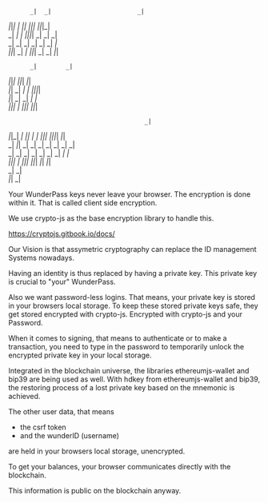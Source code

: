 
                                                
          _|  _|                        _|      
  _|_|_|  _|        _|_|    _|_|_|    _|_|_|_|  
_|        _|  _|  _|_|_|_|  _|    _|    _|      
_|        _|  _|  _|        _|    _|    _|      
  _|_|_|  _|  _|    _|_|_|  _|    _|      _|_|  
                                                
                                  
          _|        _|            
  _|_|_|        _|_|_|    _|_|    
_|_|      _|  _|    _|  _|_|_|_|  
    _|_|  _|  _|    _|  _|        
_|_|_|    _|    _|_|_|    _|_|_|  
                                  
                                                            
                                          _|                
  _|_|_|  _|  _|_|  _|    _|  _|_|_|    _|_|_|_|    _|_|    
_|        _|_|      _|    _|  _|    _|    _|      _|    _|  
_|        _|        _|    _|  _|    _|    _|      _|    _|  
  _|_|_|  _|          _|_|_|  _|_|_|        _|_|    _|_|    
                          _|  _|                            
                      _|_|    _|                          


Your WunderPass keys never leave your browser.
The encryption is done within it. That is called client side encryption.

We use crypto-js as the base encryption library to handle this. 

https://cryptojs.gitbook.io/docs/

Our Vision is that assymetric cryptography can replace the ID management Systems 
nowadays.

Having an identity is thus replaced by having a private key.
This private key is crucial to "your" WunderPass.

Also we want password-less logins. That means, your private key is stored in your
browsers local storage. To keep these stored private keys safe, they get stored
encrypted with crypto-js. Encrypted with crypto-js and your Password.
 
When it comes to signing, that means to authenticate or to make a transaction, 
you need to type in the password to temporarily unlock the encrypted private 
key in your local storage. 

Integrated in the blockchain universe, the libraries ethereumjs-wallet and bip39 
are being used as well. 
With hdkey from ethereumjs-wallet and bip39, the restoring process of a lost private 
key based on the mnemonic is achieved. 

The other user data, that means 
* the csrf token
* and the wunderID (username)
 
are held in your browsers local storage, unencrypted.

To get your balances, your browser communicates directly with the blockchain.

This information is public on the blockchain anyway.
